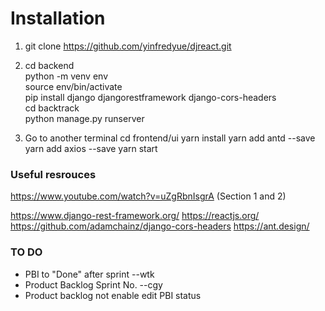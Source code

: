 # Installation

1. git clone https://github.com/yinfredyue/djreact.git
2. cd backend  
    python -m venv env  
    source env/bin/activate   
    pip install django djangorestframework django-cors-headers    
    cd backtrack  
    python manage.py runserver  

3. Go to another terminal
    cd frontend/ui
    yarn install
    yarn add antd --save
    yarn add axios --save
    yarn start


### Useful resrouces
https://www.youtube.com/watch?v=uZgRbnIsgrA (Section 1 and 2)

https://www.django-rest-framework.org/
https://reactjs.org/
https://github.com/adamchainz/django-cors-headers
https://ant.design/


### TO DO
- PBI to "Done" after sprint --wtk
- Product Backlog Sprint No. --cgy
- Product backlog not enable edit PBI status
